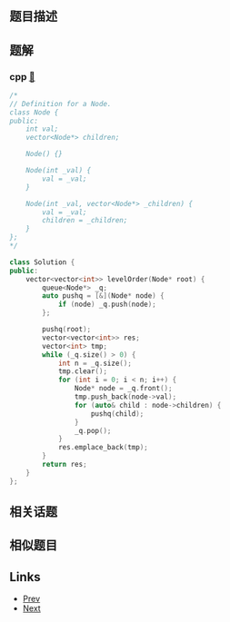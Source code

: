 
# [](https://leetcode-cn.com/problems/n-ary-tree-level-order-traversal)

## 题目描述



## 题解

### cpp [🔗](n-ary-tree-level-order-traversal.cpp) 
```cpp
/*
// Definition for a Node.
class Node {
public:
    int val;
    vector<Node*> children;

    Node() {}

    Node(int _val) {
        val = _val;
    }

    Node(int _val, vector<Node*> _children) {
        val = _val;
        children = _children;
    }
};
*/

class Solution {
public:
    vector<vector<int>> levelOrder(Node* root) {
        queue<Node*> _q;
        auto pushq = [&](Node* node) {
            if (node) _q.push(node);
        };

        pushq(root);
        vector<vector<int>> res;
        vector<int> tmp;
        while (_q.size() > 0) {
            int n = _q.size();
            tmp.clear();
            for (int i = 0; i < n; i++) {
                Node* node = _q.front(); 
                tmp.push_back(node->val);
                for (auto& child : node->children) {
                    pushq(child);
                }
                _q.pop();
            }
            res.emplace_back(tmp);
        }
        return res;
    }
};
```


## 相关话题



## 相似题目



## Links

- [Prev](../convert-binary-search-tree-to-sorted-doubly-linked-list/README.md) 
- [Next](../flatten-a-multilevel-doubly-linked-list/README.md) 

